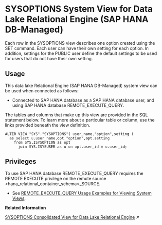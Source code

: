 <!-- loiodba073ed1197467fba29d62c6e157c85 -->

# SYSOPTIONS System View for Data Lake Relational Engine \(SAP HANA DB-Managed\)

Each row in the SYSOPTIONS view describes one option created using the SET command. Each user can have their own setting for each option. In addition, settings for the PUBLIC user define the default settings to be used for users that do not have their own setting.



## Usage

This data lake Relational Engine \(SAP HANA DB-Managed\) system view can be used when connected as follows:

-   Connected to SAP HANA database as a SAP HANA database user, and using SAP HANA database REMOTE\_EXECUTE\_QUERY.




The tables and columns that make up this view are provided in the SQL statement below. To learn more about a particular table or column, use the links provided beneath the view definition.

```
ALTER VIEW "SYS"."SYSOPTIONS"( user_name,"option",setting ) 
  as select u.user_name,opt."option",opt.setting
    from SYS.ISYSOPTION as opt
      join SYS.ISYSUSER as u on opt.user_id = u.user_id;
```



<a name="loiodba073ed1197467fba29d62c6e157c85__section_gj1_wy1_4yb"/>

## Privileges

To use SAP HANA database REMOTE\_EXECUTE\_QUERY requires the REMOTE EXECUTE privilege on the remote source <hana\_relational\_container\_schema\>\_SOURCE.

-   See [REMOTE\_EXECUTE\_QUERY Usage Examples for Viewing System Views](https://help.sap.com/docs/SAP_HANA_DATA_LAKE/a898e08b84f21015969fa437e89860c8/ada51c0074354a5f99b60c14cffb653c.html).

**Related Information**  


[SYSOPTIONS Consolidated View for Data Lake Relational Engine](https://help.sap.com/viewer/19b3964099384f178ad08f2d348232a9/2024_1_QRC/en-US/3be95b3c6c5f10148dc3f29794c937a6.html "Each row in the SYSOPTIONS view describes one option created using the SET command. Each user can have their own setting for each option. In addition, settings for the PUBLIC user define the default settings to be used for users that do not have their own setting.") :arrow_upper_right:

